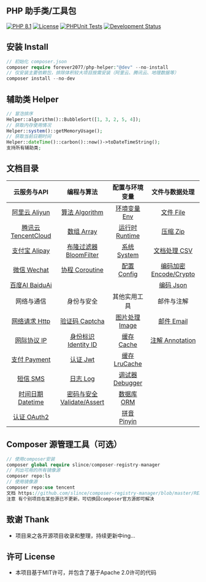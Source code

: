 ## PHP 助手类/工具包

[![PHP 8.1](https://img.shields.io/badge/PHP-8.1-8892BF.svg)](https://www.php.net/releases/8.1/en.php) [![License](https://img.shields.io/badge/License-MIT-green.svg)](https://opensource.org/licenses/MIT) [![PHPUnit Tests](https://img.shields.io/badge/PHPUnit-Passed-brightgreen.svg)](https://phpunit.de/) [![Development Status](https://img.shields.io/badge/Development-Active-brightgreen.svg)](https://your-project-repo-link)

## 安装 Install

```php
// 初始化 composer.json
composer require forever2077/php-helper:"@dev" --no-install
// 仅安装主要依赖包，排除体积较大项目按需安装（阿里云、腾讯云、地理数据等）
composer install --no-dev
```

## 辅助类 Helper

```php
// 冒泡排序
Helper::algorithm()::BubbleSort([1, 3, 2, 5, 4]);
// 获取内存使用情况
Helper::system()::getMemoryUsage();
// 获取当前日期时间
Helper::dateTime()::carbon()::now()->toDateTimeString();
支持所有辅助类;
```

## 文档目录


|                云服务与API                |                     编程与算法                     |           配置与环境变量           |                文件与数据处理                |
| :----------------------------------------: | :-------------------------------------------------: | :--------------------------------: | :-------------------------------------------: |
|       [阿里云 Aliyun](doc/Aliyun.md)       |         [算法 Algorithm](doc/Algorithm.md)         |     [环境变量 Env](doc/Env.md)     |           [文件 File](doc/File.md)           |
| [腾讯云 TencentCloud](doc/TencentCloud.md) |             [数组 Array](doc/Array.md)             |  [运行时 Runtime](doc/Runtime.md)  |            [压缩 Zip](doc/Zip.md)            |
|       [支付宝 Alipay](doc/Alipay.md)       |    [布隆过滤器 BloomFilter](doc/BloomFilter.md)    |    [系统 System](doc/System.md)    |          [文档处理 CSV](doc/CSV.md)          |
|        [微信 Wechat](doc/Wechat.md)        |         [协程 Coroutine](doc/Coroutine.md)         |    [配置 Config](doc/Config.md)    | [编码加密 Encode/Crypto](doc/EncodeCrypto.md) |
|      [百度AI BaiduAi](doc/BaiduAi.md)      |                                                    |                                    |           [编码 Json](doc/Json.md)           |
|                 网络与通信                 |                     身份与安全                     |            其他实用工具            |                  邮件与注解                  |
|        [网络请求 Http](doc/Http.md)        |          [验证码 Captcha](doc/Captcha.md)          |   [图片处理 Image](doc/Image.md)   |          [邮件 Email](doc/Email.md)          |
|          [网际协议 IP](doc/IP.md)          |      [身份标识 Identity ID](doc/IdentityID.md)      |     [缓存 Cache](doc/Cache.md)     |     [注解 Annotation](doc/Annotation.md)     |
|       [支付 Payment](doc/Payment.md)       |               [认证 Jwt](doc/Jwt.md)               |  [缓存 LruCache](doc/LRUCache.md)  |                                              |
|           [短信 SMS](doc/SMS.md)           |               [日志 Log](doc/Log.md)               | [调试器 Debugger](doc/Debugger.md) |                                              |
|    [时间日期 Datetime](doc/Datetime.md)    | [密码与安全 Validate/Assert](doc/ValidateAssert.md) |      [数据库 ORM](doc/ORM.md)      |                                              |
|        [认证 OAuth2](doc/OAuth2.md)        |                                                    |    [拼音 Pinyin](doc/Pinyin.md)    |                                              |

## Composer 源管理工具（可选）

```php
// 使用composer安装
composer global require slince/composer-registry-manager
// 列出可用的所有镜像源
composer repo:ls
// 使用镜像源
composer repo:use tencent
文档 https://github.com/slince/composer-registry-manager/blob/master/README-zh_CN.md
注意 有个别项目在某些源已不更新，可切换回composer官方源即可解决
```

## 致谢 Thank

* 项目来之各开源项目收录和整理，持续更新中ing...

## 许可 License

* 本项目基于MIT许可，并包含了基于Apache 2.0许可的代码
